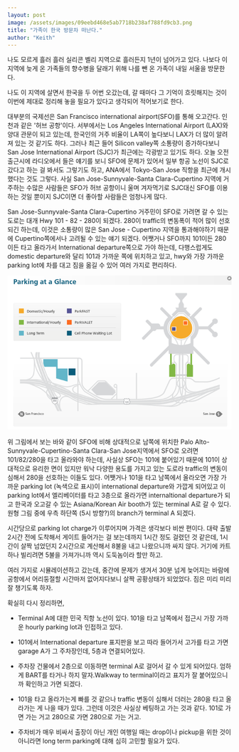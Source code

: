 ```yaml
---
layout: post
image: /assets/images/09eebd468e5ab7718b238af788fd9cb3.png
title: "가족이 한국 방문차 떠난다."
author: "Keith"
---
```



나도 모르게 흘러 흘러 실리콘 벨리 지역으로 흘러든지 1년이 넘어가고 있다. 나보다 이 지역에 늦게 온 가족들의 향수병을 달래기 위해 나를 뺀 온 가족이 내일 서울을 방문한다.




나도 이 지역에 살면서 한국을 두 어번 오갔는데, 갈 때마다 그 기억이 흐릿해지는 것이 이번에 제대로 정리해 놓을 필요가 있다고 생각되어 적어보기로 한다.




대부분의 국제선은 San Francisco international airport(SFO)를 통해 오고간다. 인천과 같은 '허브 공항'이다. 서부에서는 Los Angeles International Airport (LAX)와 양대 관문이 되고 있는데, 한국인의 거주 비율이 LA쪽이 높다보니 LAX가 더 많이 알려져 있는 것 같기도 하다. 그러나 최근 들어 Silicon valley쪽 소통량이 증가하다보니 San Jose International Airport (SJC)가 최근에는 각광받고 있기도 하다. 오늘 오전 출근시에 라디오에서 들은 얘기를 보니 SFO에 문제가 있어서 일부 항공 노선이 SJC로 갔다고 하는 걸 봐서도 그렇기도 하고, ANA에서 Tokyo-San Jose 직항을 최근에 개시했다는 것도 그렇다. 사실 San Jose-Sunnyvale-Santa Clara-Cupertino 지역에 거주하는 수많은 사람들은 SFO가 허브 공항이니 울며 겨자먹기로 SJC대신 SFO를 이용하는 것일 뿐이지 SJC이면 더 좋아할 사람들은 엄청나게 많다.




San Jose-Sunnyvale-Santa Clara-Cupertino 거주민이 SFO로 가려면 갈 수 있는 도로는 대개 Hwy 101 - 82 - 280이 되겠다. 280이 traffic의 변동폭이 적어 많이 선호되긴 하는데, 이것은 소통량이 많은 San Jose - Cupertino 지역을 통과해야하기 때문에 Cupertino쪽에서나 고려될 수 있는 얘기 되겠다. 어쨋거나 SFO까지 101이든 280이든 타고 올라가서 International departure쪽으로 가야 하는데, 다행스럽게도 domestic departure와 달리 101과 가까운 쪽에 위치하고 있고, hwy와 가장 가까운 parking lot에 차를 대고 짐을 옮길 수 있어 여러 가지로 편리하다. 






![image](/assets/images/09eebd468e5ab7718b238af788fd9cb3.png)




위 그림에서 보는 바와 같이 SFO에 비해 상대적으로 남쪽에 위치한 Palo Alto-Sunnyvale-Cupertino-Santa Clara-San Jose지역에서 SFO로 오려면 101/82/280을 타고 올라와야 하는데, 사실상 SFO는 101에 붙어있기 때문에 101이 상대적으로 유리한 면이 있지만 워낙 다양한 용도를 가지고 있는 도로라 traffic의 변동이 심해서 280을 선호하는 이들도 있다. 어쨋거나 101을 타고 남쪽에서 올라오면 가장 가까운 parking lot (녹색으로 표시)이 international departure와 가깝게 되어있고 이 parking lot에서 엘리베이터를 타고 3층으로 올라가면 internaltional departure가 되고 한국과 오고갈 수 있는 Asiana/Korean Air booth가 있는 terminal A로 갈 수 있다. 원형 그림 중에 우측 하단쪽 (5시 방향?)의 branch가 terminal A 되겠다.




시간당으로 parking lot charge가 이루어지며 가격은 생각보다 비싼 편이다. 대략 출발 2시간 전에 도착해서 게이트 들어가는 걸 보는데까지 1시간 정도 걸렸던 것 같은데, 1시간이 살짝 넘었던지 2시간으로 계산해서 8불을 내고 나왔으니까 싸지 않다. 거기에 카트 하나 빌리려면 5불을 가져가니까 역시 도둑놈이라 할만 하고.




여러 가지로 시뮬레이션하고 갔는데, 중간에 문제가 생겨서 30분 넘게 늦어지는 바람에 공항에서 어리둥절할 시간마저 없어지다보니 살짝 공황상태가 되었었다. 짐은 미리 미리 잘 챙기도록 하자. 




확실히 다시 정리하면,




- Terminal A에 대한 민국 직항 노선이 있다. 101을 타고 남쪽에서 접근시 가장 가까운 hourly parking lot과 인접하고 있다.

- 101에서 International departure 표지판을 보고 따라 들어가서 고가를 타고 가면 garage A가 그 주차장인데, 5층과 연결되어있다. 

- 주차장 건물에서 2층으로 이동하면 terminal A로 걸어서 갈 수 있게 되어있다. 엄하게 BART를 타거나 하지 말자.Walkway to terminal이라고 표지가 잘 붙어있으니까 확인하고 가면 되겠다.

- 101을 타고 올라가는게 빠를 것 같으나 traffic 변동이 심해서 더러는 280을 타고 올라가는 게 나을 때가 있다. 그런데 이것은 사실상 베팅하고 가는 것과 같다. 101로 가면 가는 거고 280으로 가면 280으로 가는 거고. 

- 주차비가 매우 비싸서 출장이 아닌 개인 여행일 때는 drop이나 pickup을 위한 것이 아니라면 long term parking에 대해 심히 고민할 필요가 있다.








